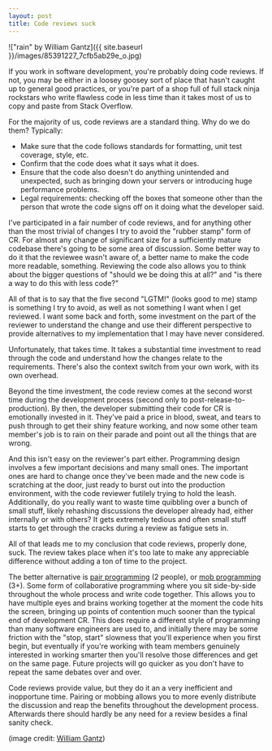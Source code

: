 ```yaml
---
layout: post
title: Code reviews suck
---
```


!["rain" by William Gantz]({{ site.baseurl }}/images/85391227_7cfb5ab29e_o.jpg)

If you work in software development, you're probably doing code reviews. If not, you may be either in a loosey goosey sort of place that hasn't caught up to general good practices, or you're part of a shop full of full stack ninja rockstars who write flawless code in less time than it takes most of us to copy and paste from Stack Overflow.

<!--more-->

For the majority of us, code reviews are a standard thing. Why do we do them? Typically:

* Make sure that the code follows standards for formatting, unit test coverage, style, etc.
* Confirm that the code does what it says what it does.
* Ensure that the code also doesn't do anything unintended and unexpected, such as bringing down your servers or introducing huge performance problems.
* Legal requirements: checking off the boxes that someone other than the person that wrote the code signs off on it doing what the developer said.

I've participated in a fair number of code reviews, and for anything other than the most trivial of changes I try to avoid the "rubber stamp" form of CR. For almost any change of significant size for a sufficiently mature codebase there's going to be some area of discussion. Some better way to do it that the reviewee wasn't aware of, a better name to make the code more readable, something. Reviewing the code also allows you to think about the bigger questions of "should we be doing this at all?" and "is there a way to do this with less code?"

All of that is to say that the five second "LGTM!" (looks good to me) stamp is something I try to avoid, as well as not something I want when I get reviewed. I want some back and forth, some investment on the part of the reviewer to understand the change and use their different perspective to provide alternatives to my implementation that I may have never considered.

Unfortunately, that takes time. It takes a substantial time investment to read through the code and understand how the changes relate to the requirements. There's also the context switch from your own work, with its own overhead.

Beyond the time investment, the code review comes at the second worst time during the development process (second only to post-release-to-production). By then, the developer submitting their code for CR is emotionally invested in it. They've paid a price in blood, sweat, and tears to push through to get their shiny feature working, and now some other team member's job is to rain on their parade and point out all the things that are wrong.

And this isn't easy on the reviewer's part either. Programming design involves a few important decisions and many small ones. The important ones are hard to change once they've been made and the new code is scratching at the door, just ready to burst out into the production environment, with the code reviewer futilely trying to hold the leash. Additionally, do you really want to waste time quibbling over a bunch of small stuff, likely rehashing discussions the developer already had, either internally or with others? It gets extremely tedious and often small stuff starts to get through the cracks during a review as fatigue sets in.

All of that leads me to my conclusion that code reviews, properly done, suck. The review takes place when it's too late to make any appreciable difference without adding a ton of time to the project.

The better alternative is [pair programming](http://www.extremeprogramming.org/rules/pair.html) (2 people), or [mob programming](http://mobprogramming.org/) (3+). Some form of collaborative programming where you sit side-by-side throughout the whole process and write code together. This allows you to have multiple eyes and brains working together at the moment the code hits the screen, bringing up points of contention much sooner than the typical end of development CR. This does require a different style of programming than many software engineers are used to, and initially there may be some friction with the "stop, start" slowness that you'll experience when you first begin, but eventually if you're working with team members genuinely interested in working smarter then you'll resolve those differences and get on the same page. Future projects will go quicker as you don't have to repeat the same debates over and over.

Code reviews provide value, but they do it an a very inefficient and inopportune time. Pairing or mobbing allows you to more evenly distribute the discussion and reap the benefits throughout the development process. Afterwards there should hardly be any need for a review besides a final sanity check.

(image credit: [William Gantz](https://www.flickr.com/photos/bilg/85391227/in/photolist-8xDQx-fm7MvY-fm7Qr5-9XKrUy-a9WgeR-e9JNWx-4EPs5J-pN8Gk7-o36BYs-fKFfuo-6vZHze-e9QuvL-6X2uTn-5byZUe-9puWNv-u8uSD-6X6vEL-dbZ1Z-5kJ37P-e4tEbE-oyqhFZ-bq5aDT-ogmiNt-ocXLzr-aC257f-noF2an-e9JMnD-4e4t2s-5uFuc1-hDJj8c-PZr25-8BKxHq-ifFdh-fKFfw7-cT54aj-br6pbW-fbs46f-X3eKv-e36nXn-e9JM7e-mykDrN-prxAXP-oca4oh-4ySaF1-9i8ev3-23QnR-f5YQxh-hbaKVU-oP7Sx5-rkrpHc))
